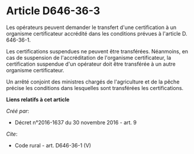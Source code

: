 # Article D646-36-3

Les opérateurs peuvent demander le transfert d'une certification à un organisme certificateur accrédité dans les conditions
prévues à l'article D. 646-36-1. 

Les certifications suspendues ne peuvent être transférées. Néanmoins, en cas de suspension de l'accréditation de l'organisme
certificateur, la certification suspendue d'un opérateur doit être transférée à un autre organisme certificateur. 

Un arrêté conjoint des ministres chargés de l'agriculture et de la pêche précise les conditions dans lesquelles sont
transférées les certifications.

**Liens relatifs à cet article**

_Créé par_:

  - Décret n°2016-1637 du 30 novembre 2016 - art. 9

_Cite_:

  - Code rural - art. D646-36-1 (V)
